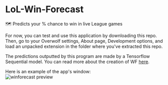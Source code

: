 # LoL-Win-Forecast
:world_map: Predicts your % chance to win in live League games

For now, you can test and use this application by downloading this repo. Then, go to your Overwolf settings, About page, Development options, 
and load an unpacked extension in the folder where you've extracted this repo. 

The predictions outputted by this program are made by a Tensorflow Sequential model. You can read more about the creation of WF [here](https://medium.com/@mcsfakianos/predicting-your-way-to-winning-in-league-of-legends-b1bed3743995). 

Here is an example of the app's window: <br>
![winforecast preview](https://i.imgur.com/DeRld7V.png)
